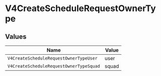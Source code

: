 # V4CreateScheduleRequestOwnerType


## Values

| Name                                    | Value                                   |
| --------------------------------------- | --------------------------------------- |
| `V4CreateScheduleRequestOwnerTypeUser`  | user                                    |
| `V4CreateScheduleRequestOwnerTypeSquad` | squad                                   |